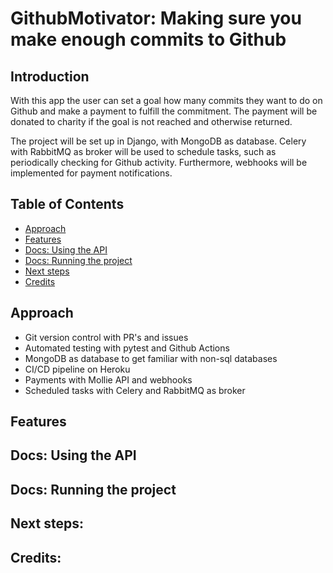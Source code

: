 # GithubMotivator: Making sure you make enough commits to Github

## Introduction
With this app the user can set a goal how many commits they want to do on Github and make a payment to fulfill the commitment. The payment will be donated to charity if the goal is not reached and otherwise returned. 

The project will be set up in Django, with MongoDB as database. Celery with RabbitMQ as broker will be used to schedule tasks, such as periodically checking for Github activity. Furthermore, webhooks will be implemented for payment notifications.

## Table of Contents
* [Approach](#Approach)
* [Features](#Features)
* [Docs: Using the API](#API)
* [Docs: Running the project](#Running)
* [Next steps](#Next)
* [Credits](#Credits)


## Approach
- Git version control with PR's and issues
- Automated testing with pytest and Github Actions
- MongoDB as database to get familiar with non-sql databases
- CI/CD pipeline on Heroku
- Payments with Mollie API and webhooks
- Scheduled tasks with Celery and RabbitMQ as broker

## Features


## Docs: Using the API<a name="API"></a>


## Docs: Running the project<a name="running"></a>


## Next steps:<a name="next"></a>


## Credits:
